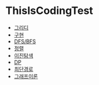 # ThisIsCodingTest

- [그리디](https://github.com/aroob6/codingTestWithSwiftAndPython/tree/main/ThisIsCodingTest/1.그리디)</br>
- [구현](https://github.com/aroob6/codingTestWithSwiftAndPython/tree/main/ThisIsCodingTest/2.구현)</br>
- [DFS/BFS](https://github.com/aroob6/codingTestWithSwiftAndPython/tree/main/ThisIsCodingTest/3.DFS/BFS)</br>
- [정렬](https://github.com/aroob6/codingTestWithSwiftAndPython/tree/main/ThisIsCodingTest/4.정렬)</br>
- [이진탐색](https://github.com/aroob6/codingTestWithSwiftAndPython/tree/main/ThisIsCodingTest/5.이진탐색)</br>
- [DP](https://github.com/aroob6/codingTestWithSwiftAndPython/tree/main/ThisIsCodingTest/6.DP)</br>
- [최단경로](https://github.com/aroob6/codingTestWithSwiftAndPython/tree/main/ThisIsCodingTest/7.최단경로)</br>
- [그래프이론](https://github.com/aroob6/codingTestWithSwiftAndPython/tree/main/ThisIsCodingTest/8.그래프이론)</br>
